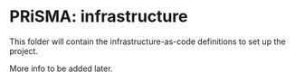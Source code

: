 # PRiSMA: infrastructure

This folder will contain the infrastructure-as-code definitions to set up the project.


More info to be added later.
